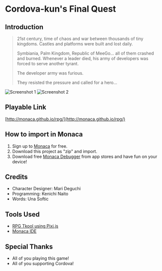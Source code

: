 # Cordova-kun's Final Quest

## Introduction

> 21st century, time of chaos and war between
> thousands of tiny kingdoms. Castles and platforms
> were built and lost daily. 
> 
> Symbiania, Palm Kingdom, Republic of MeeGo... 
> all of them crashed and burned.
> Whenever a leader died, his army of developers was 
> forced to serve another tyrant.
> 
> The developer army was furious.
> 
> They resisted the pressure and called for a hero...

![Screenshot 1](http://monaca.github.io/rpg//screenshot1.png) ![Screenshot 2](http://monaca.github.io/rpg//screenshot2.png)

## Playable Link

[http://monaca.github.io/rpg/](http://monaca.github.io/rpg/)

## How to import in Monaca

1. Sign up to [Monaca](https://monaca.io/) for free.
2. Download this project as "zip" and import.
3. Download free [Monaca Debugger](https://monaca.io/debugger.html) from app stores and have fun on your device!

## Credits

- Character Designer: Mari Deguchi
- Programming: Kenichi Naito
- Words: Una Softic

## Tools Used

- [RPG Tkool using Pixi.js](https://tkool.jp/mv/)
- [Monaca IDE](https://monaca.io/)

## Special Thanks

 - All of you playing this game!
 - All of you supporting Cordova!
